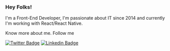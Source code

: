 ### Hey Folks! 

I'm a Front-End Developer, I'm passionate about IT since 2014 and currently I'm working with React/React Native.

Know more about me. Follow me

[![Twitter Badge](https://img.shields.io/badge/-Twitter-1ca0f1?style=flat-square&labelColor=1ca0f1&logo=twitter&logoColor=white&link=https://twitter.com/matheus_v96)](https://twitter.com/matheus_v96)
[![Linkedin Badge](https://img.shields.io/badge/-LinkedIn-blue?style=flat-square&logo=Linkedin&logoColor=white&link=https://www.linkedin.com/in/matheusvieirabr/)](https://www.linkedin.com/in/matheusvieirabr/)
